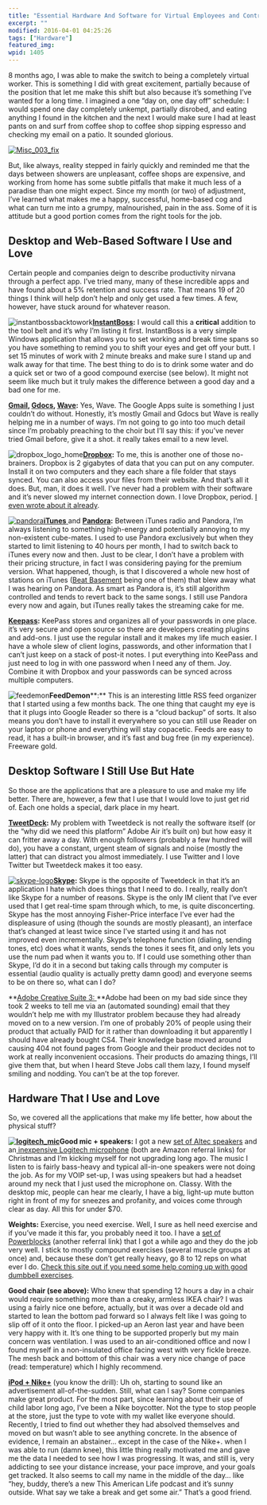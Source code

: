```yaml
---
title: "Essential Hardware And Software for Virtual Employees and Contractors"
excerpt: ""
modified: 2016-04-01 04:25:26
tags: ["Hardware"]
featured_img:
wpid: 1405
---
```



8 months ago, I was able to make the switch to being a completely virtual worker. This is something I did with great excitement, partially because of the position that let me make this shift but also because it’s something I’ve wanted for a long time. I imagined a one “day on, one day off” schedule: I would spend one day completely unkempt, partially disrobed, and eating anything I found in the kitchen and the next I would make sure I had at least pants on and surf from coffee shop to coffee shop sipping espresso and checking my email on a patio. It sounded glorious.

[![](/_images/2010/02/Misc_003_fix.jpg "Misc_003_fix")](/_images/2010/02/Misc_003_fix.jpg)

But, like always, reality stepped in fairly quickly and reminded me that the days between showers are unpleasant, coffee shops are expensive, and working from home has some subtle pitfalls that make it much less of a paradise than one might expect. Since my month (or two) of adjustment, I’ve learned what makes me a happy, successful, home-based cog and what can turn me into a grumpy, malnourished, pain in the ass. Some of it is attitude but a good portion comes from the right tools for the job.
## Desktop and Web-Based Software I Use and Love

Certain people and companies deign to describe productivity nirvana through a perfect app. I’ve tried many, many of these incredible apps and have found about a 5% retention and success rate. That means 19 of 20 things I think will help don’t help and only get used a few times. A few, however, have stuck around for whatever reason.

![](/_images/2010/02/instantbossbacktowork.png "instantbossbacktowork")**[InstantBoss](http://appsapps.info/instantboss.php):** I would call this a **critical** addition to the tool belt and it’s why I’m listing it first. InstantBoss is a very simple Windows application that allows you to set working and break time spans so you have something to remind you to shift your eyes and get off your butt. I set 15 minutes of work with 2 minute breaks and make sure I stand up and walk away for that time. The best thing to do is to drink some water and do a quick set or two of a good compound exercise (see below). It might not seem like much but it truly makes the difference between a good day and a bad one for me.

**[Gmail](http://gmail.com), [Gdocs](http://docs.google.com), [Wave](http://wave.google.com):** Yes, Wave. The Google Apps suite is something I just couldn’t do without. Honestly, it’s mostly Gmail and Gdocs but Wave is really helping me in a number of ways. I’m not going to go into too much detail since I’m probably preaching to the choir but I’ll say this: if you’ve never tried Gmail before, give it a shot. it really takes email to a new level.

![](/_images/2010/02/dropbox_logo_home.png "dropbox_logo_home")**[Dropbox](https://www.dropbox.com/referrals/NTY0Mjc1OQ):** To me, this is another one of those no-brainers. Dropbox is 2 gigabytes of data that you can put on any computer. Install it on two computers and they each share a file folder that stays synced. You can also access your files from their website. And that’s all it does. But, man, it does it well. I’ve never had a problem with their software and it’s never slowed my internet connection down. I love Dropbox, period. [I even wrote about it already](/free-software-and-websites-that-really-really-really-help-me/).

[![](/_images/2010/02/pandora.png "pandora")**iTunes** ](http://www.google.com/url?sa=t&source=web&ct=res&cd=1&ved=0CEMQFjAA&url=http%3A%2F%2Fwww.apple.com%2Fitunes%2F&ei=Edx9S-aEBI6otgPAkOH8Cw&usg=AFQjCNHSvxKyZ4Wcyuy84_5k3VWMvSa6IA&sig2=cz4sVBRV7bimOHHGcYiEBg)and **[Pandora](http://pandora.com):** Between iTunes radio and Pandora, I’m always listening to something high-energy and potentially annoying to my non-existent cube-mates. I used to use Pandora exclusively but when they started to limit listening to 40 hours per month, I had to switch back to iTunes every now and then. Just to be clear, I don’t have a problem with their pricing structure, in fact I was considering paying for the premium version. What happened, though, is that I discovered a whole new host of stations on iTunes ([Beat Basement](http://beatbasement.com/bb.htm) being one of them) that blew away what I was hearing on Pandora. As smart as Pandora is, it’s still algorithm controlled and tends to revert back to the same songs. I still use Pandora every now and again, but iTunes really takes the streaming cake for me.

**[Keepass](http://keepass.info/):** KeePass stores and organizes all of your passwords in one place. it’s very secure and open source so there are developers creating plugins and add-ons. I just use the regular install and it makes my life much easier. I have a whole slew of client logins, passwords, and other information that I can’t just keep on a stack of post-it notes. I put everything into KeePass and just need to log in with one password when I need any of them. Joy. Combine it with Dropbox and your passwords can be synced across multiple computers.

![](/_images/2010/02/feedemon.png "feedemon")**FeedDemon****:** This is an interesting little RSS feed organizer that I started using a few months back. The one thing that caught my eye is that it plugs into Google Reader so there is a “cloud backup” of sorts. It also means you don’t have to install it everywhere so you can still use Reader on your laptop or phone and everything will stay copacetic. Feeds are easy to read, it has a built-in browser, and it’s fast and bug free (in my experience). Freeware gold.
## Desktop Software I Still Use But Hate

So those are the applications that are a pleasure to use and make my life better. There are, however, a few that I use that I would love to just get rid of. Each one holds a special, dark place in my heart.

**[TweetDeck](http://www.tweetdeck.com/):** My problem with Tweetdeck is not really the software itself (or the “why did we need this platform” Adobe Air it’s built on) but how easy it can fritter away a day. With enough followers (probably a few hundred will do), you have a constant, urgent steam of signals and noise (mostly the latter) that can distract you almost immediately. I use Twitter and I love Twitter but Tweetdeck makes it too easy.

[![](/_images/2010/02/skype-logo.png "skype-logo")**Skype**](http://www.skype.com/)**:** Skype is the opposite of Tweetdeck in that it’s an application I hate which does things that I need to do. I really, really don’t like Skype for a number of reasons. Skype is the only IM client that I’ve ever used that I get real-time spam through which, to me, is quite disconcerting. Skype has the most annoying Fisher-Price interface I’ve ever had the displeasure of using (though the sounds are mostly pleasant), an interface that’s changed at least twice since I’ve started using it and has not improved even incrementally. Skype’s telephone function (dialing, sending tones, etc) does what it wants, sends the tones it sees fit, and only lets you use the num pad when it wants you to. If I could use something other than Skype, I’d do it in a second but taking calls through my computer is essential (audio quality is actually pretty damn good) and everyone seems to be on there so, what can I do?

**[Adobe Creative Suite 3: ](http://en.wikipedia.org/wiki/Adobe_Creative_Suite)**Adobe had been on my bad side since they took 2 weeks to tell me via an (automated sounding) email that they wouldn’t help me with my Illustrator problem because they had already moved on to a new version. I’m one of probably 20% of people using their product that actually PAID for it rather than downloading it but apparently I should have already bought CS4. Their knowledge base moved around causing 404 not found pages from Google and their product decides not to work at really inconvenient occasions. Their products do amazing things, I’ll give them that, but when I heard Steve Jobs call them lazy, I found myself smiling and nodding. You can’t be at the top forever.
## Hardware That I Use and Love

So, we covered all the applications that make my life better, how about the physical stuff?

**[![](/_images/2010/02/logitech_mic-300x225.jpg "logitech_mic")](/_images/2010/02/logitech_mic.jpg)Good mic + speakers:** I got a new [set of Altec speakers](http://www.amazon.com/gp/redirect.html?ie=UTF8&location=http%3A%2F%2Fwww.amazon.com%2FAltec-Lansing-VS2621-Channel-Speaker%2Fdp%2FB0025VKUQQ%2F&tag=jocahe-20&linkCode=ur2&camp=1789&creative=9325) and an[ ](http://www.amazon.com/Logitech-Desktop-Microphone-Black-Silver/dp/B00009EHJV/ref=sr_1_1)[inexpensive Logitech microphone](http://www.amazon.com/gp/redirect.html?ie=UTF8&location=http%3A%2F%2Fwww.amazon.com%2FLogitech-Desktop-Microphone-Black-Silver%2Fdp%2FB00009EHJV%2F&tag=jocahe-20&linkCode=ur2&camp=1789&creative=9325) (both are Amazon referral links) for Christmas and I’m kicking myself for not upgrading long ago. The music I listen to is fairly bass-heavy and typical all-in-one speakers were not doing the job. As for my VOIP set-up, I was using speakers but had a headset around my neck that I just used the microphone on. Classy. With the desktop mic, people can hear me clearly, I have a big, light-up mute button right in front of my for sneezes and profanity, and voices come through clear as day. All this for under $70.

**Weights:** Exercise, you need exercise. Well, I sure as hell need exercise and if you’ve made it this far, you probably need it too. I have a [set of Powerblocks](http://www.amazon.com/PowerBlock-Adjustable-45-Pounds-per-Set/dp/B000A6QINW/ref=sr_1_1?&tag=jocahe-20) (another referral link) that I got a while ago and they do the job very well. I stick to mostly compound exercises (several muscle groups at once) and, because these don’t get really heavy, go 8 to 12 reps on what ever I do. [Check this site out if you need some help coming up with good dumbbell exercises](http://www.dumbbell-exercises.com/).

**Good chair (see above):** Who knew that spending 12 hours a day in a chair would require something more than a creaky, armless IKEA chair? I was using a fairly nice one before, actually, but it was over a decade old and started to lean the bottom pad forward so I always felt like I was going to slip off of it onto the floor. I picked-up an Aeron last year and have been very happy with it. It’s one thing to be supported properly but my main concern was ventilation. I was used to an air-conditioned office and now I found myself in a non-insulated office facing west with very fickle breeze. The mesh back and bottom of this chair was a very nice change of pace (read: temperature) which I highly recommend.

**[iPod + Nike+](http://www.amazon.com/Apple-Nike-iPod-Sport-nano/dp/B000JVFKH8?tag=jocahe-20)** (you know the drill): Uh oh, starting to sound like an advertisement all-of-the-sudden. Still, what can I say? Some companies make great product. For the most part, since learning about their use of child labor long ago, I’ve been a Nike boycotter. Not the type to stop people at the store, just the type to vote with my wallet like everyone should. Recently, I tried to find out whether they had absolved themselves and moved on but wasn’t able to see anything concrete. In the absence of evidence, I remain an abstainer… except in the case of the Nike+. when I was able to run (damn knee), this little thing really motivated me and gave me the data I needed to see how I was progressing. It was, and still is, very addicting to see your distance increase, your pace improve, and your goals get tracked. It also seems to call my name in the middle of the day… like “hey, buddy, there’s a new This American Life podcast and it’s sunny outside. What say we take a break and get some air.” That’s a good friend.

